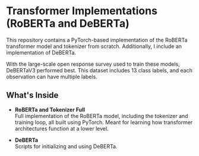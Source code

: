 # Transformer Implementations (RoBERTa and DeBERTa)

This repository contains a PyTorch-based implementation of the RoBERTa transformer model and tokenizer from scratch. Additionally, I include an implementation of DeBERTa.

With the large-scale open response survey used to train these models, DeBERTaV3 performed best. This dataset includes 13 class labels, and each observation can have multiple labels.

## What's Inside

- **RoBERTa and Tokenizer Full**  
  Full implementation of the RoBERTa model, including the tokenizer and training loop, all built using PyTorch. Meant for learning how transformer architectures function at a lower level.

- **DeBERTa**  
  Scripts for initializing and using DeBERTa.

